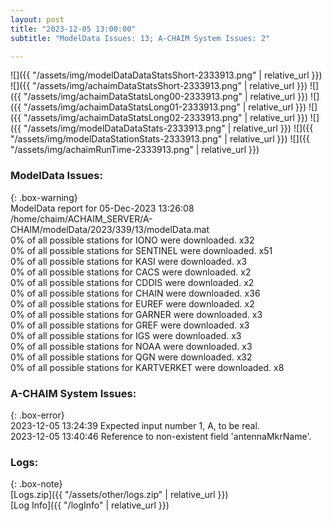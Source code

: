 ```yaml
---
layout: post
title: "2023-12-05 13:00:00"
subtitle: "ModelData Issues: 13; A-CHAIM System Issues: 2"

---
```


![]({{ "/assets/img/modelDataDataStatsShort-2333913.png" | relative_url }})
![]({{ "/assets/img/achaimDataStatsShort-2333913.png" | relative_url }})
![]({{ "/assets/img/achaimDataStatsLong00-2333913.png" | relative_url }})
![]({{ "/assets/img/achaimDataStatsLong01-2333913.png" | relative_url }})
![]({{ "/assets/img/achaimDataStatsLong02-2333913.png" | relative_url }})
![]({{ "/assets/img/modelDataDataStats-2333913.png" | relative_url }})
![]({{ "/assets/img/modelDataStationStats-2333913.png" | relative_url }})
![]({{ "/assets/img/achaimRunTime-2333913.png" | relative_url }})


### ModelData Issues:  
  
{: .box-warning}  
 ModelData report for 05-Dec-2023 13:26:08   
 /home/chaim/ACHAIM_SERVER/A-CHAIM/modelData/2023/339/13/modelData.mat   
 0% of all possible stations for IONO were downloaded. x32   
 0% of all possible stations for SENTINEL were downloaded. x51   
 0% of all possible stations for KASI were downloaded. x3   
 0% of all possible stations for CACS were downloaded. x2   
 0% of all possible stations for CDDIS were downloaded. x2   
 0% of all possible stations for CHAIN were downloaded. x36   
 0% of all possible stations for EUREF were downloaded. x2   
 0% of all possible stations for GARNER were downloaded. x3   
 0% of all possible stations for GREF were downloaded. x3   
 0% of all possible stations for IGS were downloaded. x3   
 0% of all possible stations for NOAA were downloaded. x3   
 0% of all possible stations for QGN were downloaded. x32   
 0% of all possible stations for KARTVERKET were downloaded. x8   
  
### A-CHAIM System Issues:  
  
{: .box-error}  
2023-12-05 13:24:39 Expected input number 1, A, to be real.  
2023-12-05 13:40:46 Reference to non-existent field 'antennaMkrName'.  

### Logs:  
  
{: .box-note}  
[Logs.zip]({{ "/assets/other/logs.zip" | relative_url }})  
[Log Info]({{ "/logInfo" | relative_url }})  
